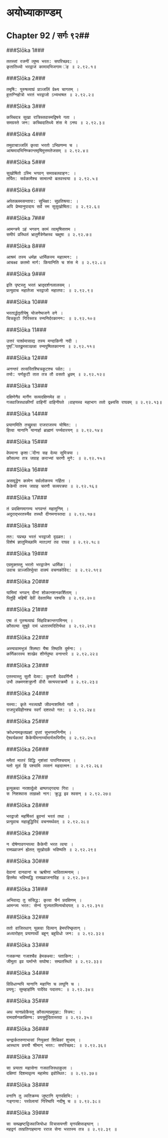 अयोध्याकाण्डम्
===============================


## Chapter 92  / सर्गः ९२##


###Slōka 1###


    ततस्तां रजनीं व्युष्य भरत: सपरिच्छद: ।
    कृतातिथ्यो भरद्वाजं कामादभिजगाम ऺह ॥ २.९२.१॥


###Slōka 2###


    तमृषि: पुरुषव्याघ्रं प्राञ्जलिं प्रेक्ष्य चागतम् ।
    हुताग्निहोत्रो भरतं भरद्वाजो ऽभ्यभाषत ॥ २.९२.२॥


###Slōka 3###


    कच्चिदत्र सुखा रात्रिस्तवास्मद्विषये गता ।
    समग्रस्ते जन: कच्चिदातिथ्ये शंस मे ऽनघ ॥ २.९२.३॥


###Slōka 4###


    तमुवाचाञ्जलिं कृत्वा भरतो ऽभिप्रणम्य च ।
    आश्रमादभिनिष्क्रान्तमृषिमुत्तमतेजसम् ॥ २.९२.४॥


###Slōka 5###


    सुखोषितो ऽस्मि भगवन् समग्रबलवाहन: ।
    तर्पित: सर्वकामैश्च सामात्यो बलवत्त्वया ॥ २.९२.५॥


###Slōka 6###


    अपेतक्लमसन्तापा: सुभिक्षा: सुप्रतिश्रया: ।
    अपि प्रेष्यानुपादाय सर्वे स्म सुसुखोषिता: ॥ २.९२.६॥


###Slōka 7###


    आमन्त्रये ऽहं भगवन् कामं त्वामृषिसत्तम ।
    समीपं प्रस्थितं भ्रातुर्मैत्रेणेक्षस्व चक्षुषा ॥ २.९२.७॥


###Slōka 8###


    आश्रमं तस्य धर्मज्ञ धार्मिकस्य महात्मन: ।
    आचक्ष्व कतमो मार्ग: कियानिति च शंस मे ॥ २.९२.८॥


###Slōka 9###


    इति पृष्टस्तु भरतं भ्रातृदर्शनलालसम् ।
    प्रत्युवाच महातेजा भरद्वाजो महातपा: ॥ २.९२.९॥


###Slōka 10###


    भरतार्द्धतृतीयेषु योजनेष्वजने वने ।
    चित्रकूटो गिरिस्तत्र रम्यनिर्दरकानन: ॥ २.९२.१०॥


###Slōka 11###


    उत्तरं पार्श्वमासाद्य तस्य मन्दाकिनी नदी ।
    पुष्ऺिपतद्रुमसञ्छन्ना रम्यपुष्पितकानना ॥ २.९२.११॥


###Slōka 12###


    अनन्तरं तत्सरितश्चित्रकूटश्च पर्वत: ।
    तयो: पर्णकुटी तात तत्र तौ वसतो ध्रुवम् ॥ २.९२.१२॥


###Slōka 13###


    दक्षिणेनैव मार्गेण सव्यदक्षिणमेव वा ।
    गजवाजिरथाकीर्णां वाहिनीं वाहिनीपते ।वाहयस्व महाभाग ततो द्रक्ष्यसि राघवम् ॥ २.९२.१३॥


###Slōka 14###


    प्रयाणमिति तच्छ्रुत्वा राजराजस्य योषित: ।
    हित्वा यानानि यानार्हा ब्राह्मणं पर्य्यवारयन् ॥ २.९२.१४॥


###Slōka 15###


    वेपमाना कृशा ऺदीना सह देव्या सुमित्रया ।
    कौसल्या तत्र जग्राह कराभ्यां चरणौ मुने: ॥ २.९२.१५॥


###Slōka 16###


    असमृद्धेन कामेन सर्वलोकस्य गर्हिता ।
    कैकेयी तस्य जग्राह चरणौ सव्यपत्रपा ॥ २.९२.१६॥


###Slōka 17###


    तं प्रदक्षिणमागम्य भगवन्तं महामुनिम् ।
    अदूराद्भरतस्यैव तस्थौ दीनमनास्तदा ॥ २.९२.१७॥


###Slōka 18###


    तत: पप्रच्छ भरतं भरद्वाजो दृढव्रत: ।
    विशेषं ज्ञातुमिच्छामि मातऽणां तव राघव ॥ २.९२.१८॥


###Slōka 19###


    एवमुक्तस्तु भरतो भरद्वाजेन धार्मिक: ।
    उवाच प्राञ्जलिर्भूत्वा वाक्यं वचनकोविद: ॥ २.९२.१९॥


###Slōka 20###


    यामिमां भगवन् दीनां शोकानशनकर्शिताम् ।
    पितुर्हि महिषीं देवीं देवतामिव पश्यसि ॥ २.९२.२०॥


###Slōka 21###


    एषा तं पुरुषव्याघ्रं सिंहविक्रान्तगामिनम् ।
    कौसल्या सुषुवे रामं धातारमदितिर्यथा ॥ २.९२.२१॥


###Slōka 22###


    अस्यावामभुजं श्लिष्टा यैषा तिष्ठति दुर्मना: ।
    कर्णिकारस्य शाखेव शीर्णपुष्पा वनान्तरे ॥ २.९२.२२॥


###Slōka 23###


    एतस्यास्तु सुतौ देव्या: कुमारौ देववर्णिनौ ।
    उभौ लक्ष्मणशत्रुघ्नौ वीरौ सत्यपराक्रमौ ॥ २.९२.२३॥


###Slōka 24###


    यस्या: कृते नरव्याघ्रौ जीवनाशमितो गतौ ।
    राजपुत्रविहीनश्च स्वर्गं दशरथो गत: ॥ २.९२.२४॥


###Slōka 25###


    क्रोधनामकृतप्रज्ञां दृप्तां सुभगमानिनीम् ।
    ऐश्वर्यकामां कैकेयीमनार्य्यामार्यरूपिणीम् ॥ २.९२.२५॥


###Slōka 26###


    ममैतां मातरं विद्धि नृशंसां पापनिश्चयाम् ।
    यतो मूलं हि पश्यामि व्यसनं महदात्मन: ॥ २.९२.२६॥


###Slōka 27###


    इत्युक्त्वा नरशार्दूलो बाष्पगद्गदया गिरा ।
    स निशश्वास ताम्राक्षो नाग: क्रुद्ध इव श्वसन् ॥ २.९२.२७॥


###Slōka 28###


    भरद्वाजो महर्षिस्तं ब्रुवन्तं भरतं तथा ।
    प्रत्युवाच महाबुद्धिरिदं वचनमर्थवत् ॥ २.९२.२८॥


###Slōka 29###


    न दोषेणावगन्तव्या कैकेयी भरत त्वया ।
    रामप्रव्राजनं ह्येतत् सुखोदर्कं भविष्यति ॥ २.९२.२९॥


###Slōka 30###


    देवानां दानवानां च ऋषीणां भावितात्मनाम् ।
    हितमेव भविष्यद्धि रामप्रव्राजनादिह ॥ २.९२.३०॥


###Slōka 31###


    अभिवाद्य तु संसिद्ध: कृत्वा चैनं प्रदक्षिणम् ।
    आमन्त्र्य भरत: सेन्यं युज्यतामित्यचोदयत् ॥ २.९२.३१॥


###Slōka 32###


    ततो वाजिरथान् युक्त्वा दिव्यान् हेमपरिष्कृतान् ।
    अध्यारोहत् प्रयाणार्थी बहून् बहुविधो जन: ॥ २.९२.३२॥


###Slōka 33###


    गजकन्या गजाश्चैव हेमकक्ष्या: पताकिन: ।
    जीमूता इव घर्मान्ते सघोषा: सम्प्रतस्थिरे ॥ २.९२.३३॥


###Slōka 34###


    विविधान्यपि यानानि महान्ति च लघूनि च ।
    प्रययु: सुमहार्हाणि पादैरेव पदातय: ॥ २.९२.३४॥


###Slōka 35###


    अथ यानप्रवेकैस्तु कौसल्याप्रमुखा: स्त्रिय: ।
    रामदर्शनकांक्षिण्य: प्रययुर्मुदितास्तदा ॥ २.९२.३५॥


###Slōka 36###


    चन्द्रार्कतरुणाभासां नियुक्तां शिबिकां शुभाम् ।
    आस्थाय प्रययौ श्रीमान् भरत: सपरिच्छद: ॥ २.९२.३६॥


###Slōka 37###


    सा प्रयाता महासेना गजवाजिरथाकुला ।
    दक्षिणां दिशमावृत्य महामेघ इवोत्थित: ॥ २.९२.३७॥


###Slōka 38###


    वनानि तु व्यतिक्रम्य जुष्टानि मृगपक्षिभि: ।
    गङ्गाया: परवेलायां गिरिष्वपि नदीषु च ॥ २.९२.३८॥


###Slōka 39###


    सा सम्प्रहृष्टद्विजवाजियोधा वित्रासयन्ती मृगपक्षिसङ्घान् ।
    महद्वनं तत्प्रतिगाहमाना रराज सेना भरतस्य तत्र ॥ २.९२.३९ ॥



